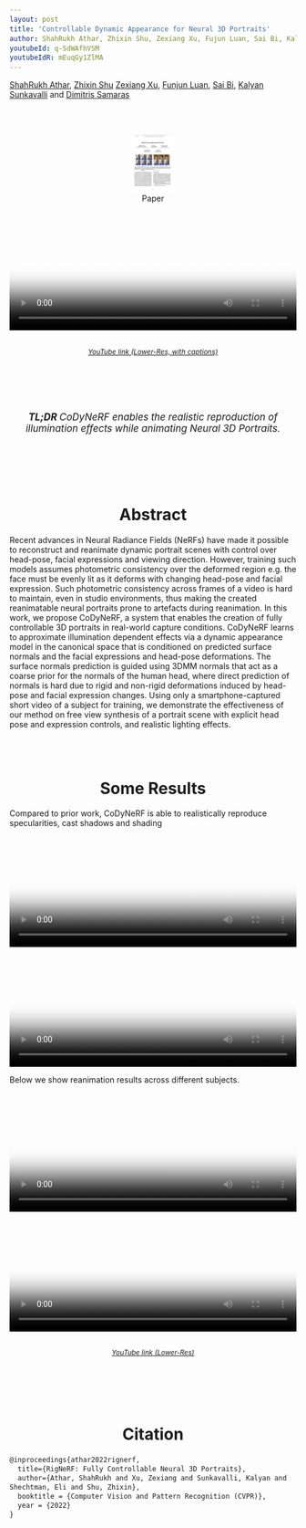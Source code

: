 ```yaml
---
layout: post
title: 'Controllable Dynamic Appearance for Neural 3D Portraits'
author: ShahRukh Athar, Zhixin Shu, Zexiang Xu, Fujun Luan, Sai Bi, Kalyan Sunkavalli, and Dimitris Samaras
youtubeId: q-SdWAfhVSM
youtubeIdR: mEuqGy1ZlMA
---
```

<head>
  <title>Controllable Dynamic Appearance for Neural 3D Portraits</title>
</head>
<p>
<a href="http://shahrukhathar.github.io/about/" target="_blank">ShahRukh Athar</a>,
<a href="https://zhixinshu.github.io/" target="_blank">Zhixin Shu</a> 
<a href="https://cseweb.ucsd.edu/~zex014/" target="_blank">Zexiang Xu</a>,
<a href="https://luanfujun.com/" target="_blank">Funjun Luan</a>,
<a href="https://sai-bi.github.io/" target="_blank">Sai Bi</a>, 
<a href="http://www.kalyans.org/">Kalyan Sunkavalli</a> and
<a href="https://www3.cs.stonybrook.edu/~samaras/" target="_blank">Dimitris Samaras</a> 
</p>
<br>
<br>

<div align="center">
  <a href="http://arxiv.org/abs/2206.06481">
    <figure style="display:inline-block;">
      <img height="100" width="78" src="/images/RigNeRF/paper-thumb.png">
      <figcaption>Paper</figcaption>
  </figure>
  </a>
</div>

<div class="embed-container" style="position:relative;padding-bottom:41.56%;">
<video  style="width:100%;height:100%;position:absolute;left:0px;top:0px;" src="/videos/RigNeRF/RigNeRF-Video-captions.mp4" poster="/videos/RigNeRF/Thumbnail.png" controls>
  This is fallback content to display for user agents that do not support the video tag.
</video>
</div>
<div align="center">
  <br>
  <p style="font-size:12px"><i><a href="https://www.youtube.com/watch?v=q-SdWAfhVSM">YouTube link (Lower-Res, with captions)</a></i></p>
  <br>
  <br>
</div>

<br>
<div align="center">
  <br>
  <p style="font-size:17px"><i><b>TL;DR </b> CoDyNeRF enables the realistic reproduction of illumination effects while animating Neural 3D Portraits.</i></p>
  <br>
  <br>
</div>

<br>
<div align="center">
<br>
<h1 style="text-align: center">Abstract</h1>
</div>

Recent advances in Neural Radiance Fields (NeRFs) have made it possible to reconstruct and reanimate dynamic portrait scenes with control over head-pose, facial expressions and viewing direction. However, training such models assumes photometric consistency over the deformed region e.g. the face must be evenly lit as it deforms with changing head-pose and facial expression. Such photometric consistency across frames of a video is hard to maintain, even in studio environments, thus making the created reanimatable neural portraits prone to artefacts during reanimation. In this work, we propose CoDyNeRF, a system that enables the creation of fully controllable 3D portraits in real-world capture conditions. CoDyNeRF learns to approximate illumination dependent effects via a dynamic appearance model in the canonical space that is conditioned on predicted surface normals and the facial expressions and head-pose deformations. The surface normals prediction is guided using 3DMM normals that act as a coarse prior for the normals of the human head, where direct prediction of normals is hard due to rigid and non-rigid deformations induced by head-pose and facial expression changes. Using only a smartphone-captured short video of a subject for training, we demonstrate the effectiveness of our method on free view synthesis of a portrait scene with explicit head pose and expression controls, and realistic lighting effects.

<br>
<div align="center">
<br>
<h1 style="text-align: center">Some Results</h1>
</div>
Compared to prior work, CoDyNeRF is able to realistically reproduce specularities, cast shadows and shading
<div class="embed-container" style="position:relative;padding-bottom:41.56%;">
<video  style="width:100%;height:100%;position:absolute;left:0px;top:0px;" src="/videos/CoDyNeRF/Spec-Comp.m4v" poster="/videos/RigNeRF/Thumbnail.png" controls>
  This is fallback content to display for user agents that do not support the video tag.
</video>
</div>

<div class="embed-container" style="position:relative;padding-bottom:41.56%;">
<video  style="width:100%;height:100%;position:absolute;left:0px;top:0px;" src="/videos/CoDyNeRF/Reanim-Comp.m4v" poster="/videos/RigNeRF/Thumbnail.png" controls>
  This is fallback content to display for user agents that do not support the video tag.
</video>
</div>

Below we show reanimation results across different subjects.

<div class="embed-container" style="position:relative;padding-bottom:41.56%;">
<video  style="width:100%;height:100%;position:absolute;left:0px;top:0px;" src="/videos/CoDyNeRF/Reanim-1.m4v" poster="/videos/RigNeRF/Thumbnail.png" controls>
  This is fallback content to display for user agents that do not support the video tag.
</video>
</div>
<div class="embed-container" style="position:relative;padding-bottom:41.56%;">
<video  style="width:100%;height:100%;position:absolute;left:0px;top:0px;" src="/videos/CoDyNeRF/Reanim-2.m4v" poster="/videos/RigNeRF/Thumbnail.png" controls>
  This is fallback content to display for user agents that do not support the video tag.
</video>
</div>
<div align="center">
  <br>
  <p style="font-size:12px"><i><a href="https://www.youtube.com/watch?v=mEuqGy1ZlMA">YouTube link (Lower-Res)</a></i></p>
  <br>
  <br>
</div>

<br>
<div align="center">
<br>
<h1 style="text-align: center">Citation</h1>
</div>

```
@inproceedings{athar2022rignerf,
  title={RigNeRF: Fully Controllable Neural 3D Portraits},
  author={Athar, ShahRukh and Xu, Zexiang and Sunkavalli, Kalyan and Shechtman, Eli and Shu, Zhixin},
  booktitle = {Computer Vision and Pattern Recognition (CVPR)},
  year = {2022}
}
``` 